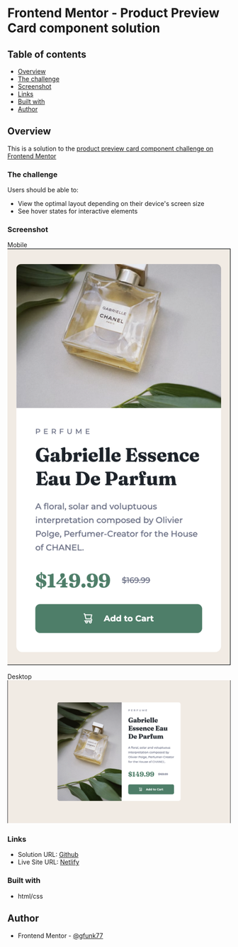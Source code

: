 # Frontend Mentor - Product Preview Card component solution

## Table of contents

- [Overview](#overview)
- [The challenge](#the-challenge)
- [Screenshot](#screenshot)
- [Links](#links)
- [Built with](#built-with)
- [Author](#author)

## Overview

This is a solution to the [product preview card component challenge on Frontend Mentor](https://www.frontendmentor.io/challenges/product-preview-card-component-GO7UmttRfa)

### The challenge

Users should be able to:

- View the optimal layout depending on their device's screen size
- See hover states for interactive elements

### Screenshot

Mobile
![](./solutions/mobile.png)

Desktop
![](./solutions/desktop.png)

### Links

- Solution URL: [Github](https://github.com/gfunk77/Frontend-Mentor/tree/main/product-preview-card)
- Live Site URL: [Netlify](https://gfunk77-product-preview-card.netlify.app/)

### Built with

- html/css

## Author

- Frontend Mentor - [@gfunk77](https://www.frontendmentor.io/profile/gfunk77)
